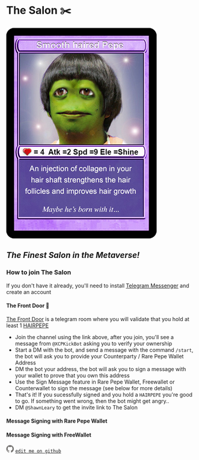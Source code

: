 # The Salon ✂️
![HAIRPEPE](assets/user/HAIRPEPE.png)

## *The Finest Salon in the Metaverse!*



### How to join The Salon

If you don't have it already, you'll need to install [Telegram Messenger](https://telegram.org/) and create an account

#### The Front Door 🚪

[The Front Door](https://t.me/HAIRPEPE) is a telegram room where you will validate that you hold at least 1 [HAIRPEPE](https://pepe.wtf/asset/HAIRPEPE)

* Join the channel using the link above, after you join, you'll see a message from `@XCPKickBot` asking you to verify your ownership
* Start a DM with the bot, and send a message with the command `/start`, the bot will ask you to provide your Counterparty / Rare Pepe Wallet Address
* DM the bot your address, the bot will ask you to sign a message with your wallet to prove that you own this address
* Use the Sign Message feature in Rare Pepe Wallet, Freewallet or Counterwallet to sign the message (see below for more details)
* That's it! If you sucessfully signed and you hold a `HAIRPEPE` you're good to go. If something went wrong, then the bot might get angry..
* DM `@ShawnLeary` to get the invite link to The Salon

#### Message Signing with Rare Pepe Wallet



#### Message Signing with FreeWallet


![GitHub Logo](assets/user/github.png)  [`edit me on github`](https://github.com/windsok/thesalon)
